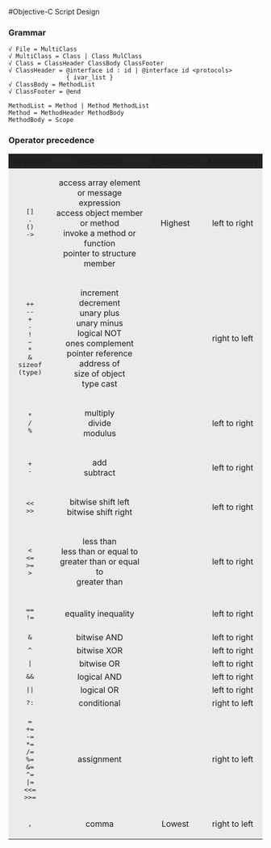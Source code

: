 #Objective-C Script Design

### Grammar

```
√ File = MultiClass
√ MultiClass = Class | Class MulClass
√ Class = ClassHeader ClassBody ClassFooter
√ ClassHeader = @interface id : id | @interface id <protocols> 
				{ ivar_list }
√ ClassBody = MethodList
√ ClassFooter = @end

```

```
MethodList = Method | Method MethodList
Method = MethodHeader MethodBody
MethodBody = Scope

```

### Operator precedence

<table cellspacing="1" cellpadding="5" border="0">
<tbody><tr align="center" bgcolor="#222">
<th>Operator</th>
<th>Description</th>
<th>Precedence</th>
<th>Associativity</th>
</tr>

<tr align="center" bgcolor="#ebebeb">
<td>
<p><tt>[]</tt><br>
<tt>.</tt><br>
<tt>()</tt><br>
<tt>-&gt;</tt><br>
</p>
</td>
<td>
<p>access array element or message expression<br>
access object member or method<br>
invoke a method or function<br>
pointer to structure member<br>
</p>
</td>
<td>Highest</td>
<td>left to right</td>
</tr>

<tr align="center" bgcolor="#ebebeb">
<td>
<p><tt>++</tt><br>
<tt>--</tt><br>
<tt>+</tt><br>
<tt>-</tt><br>
<tt>!</tt><br>
<tt>~</tt><br>
<tt>*</tt><br>
<tt>&amp;</tt><br>
<tt>sizeof</tt><br>
<tt>(type)</tt>
</p>
</td>

<td>
<p>increment<br>
decrement<br>
unary plus<br>
unary minus<br>
logical NOT<br>
ones complement<br>
pointer reference<br>
address of<br>
size of object<br>
type cast
</p>
</td>
<td></td>
<td>right to left</td>
</tr>

<tr align="center" bgcolor="#ebebeb">
<td>
<p><tt>*</tt><br>
<tt>/</tt><br>
<tt>%</tt>
</p>
</td>
<td>
<p>multiply<br>
divide<br>
modulus<br>
</p>
</td>
<td></td>
<td>left to right</td>
</tr>


<tr align="center" bgcolor="#ebebeb">
<td>
<p><tt>+</tt><br>
<tt>-</tt>
</p>
</td>
<td>
<p>add<br>
subtract
</p>
</td>
<td></td>
<td>left to right</td>
</tr>

<tr align="center" bgcolor="#ebebeb">
<td>
<p>
<tt>&lt;&lt;</tt><br>
<tt>&gt;&gt;</tt>
</p>
</td>
<td>
<p>
bitwise shift left<br>
bitwise shift right
</p>
</td>
<td></td>
<td>left to right</td>
</tr>

<tr align="center" bgcolor="#ebebeb">
<td>
<p>
<tt>&lt;</tt><br>
<tt>&lt;=</tt><br>
<tt>&gt;=</tt><br>
<tt>&gt;</tt>
</p>
</td>
<td>
<p>
less than<br>
less than or equal to<br>
greater than or equal to<br>
greater than
</p>
</td>
<td></td>
<td>left to right</td>
</tr>


<tr align="center" bgcolor="#ebebeb">
<td>
<p><tt>==</tt><br>
<tt>!=</tt>
</p>
</td>
<td>
<p>equality
inequality
</p>
</td>
<td></td>
<td>left to right</td>
</tr>

<tr align="center" bgcolor="#ebebeb">
<td><tt>&amp;</tt></td>
<td>bitwise AND</td>
<td></td>
<td>left to right</td>
</tr>

<tr align="center" bgcolor="#ebebeb">
<td><tt>^</tt></td>
<td>bitwise XOR</td>
<td></td>
<td>left to right</td>
</tr>

<tr align="center" bgcolor="#ebebeb">
<td><tt>|</tt></td>
<td>bitwise OR</td>
<td></td>
<td>left to right</td>
</tr>

<tr align="center" bgcolor="#ebebeb">
<td><tt>&amp;&amp;</tt></td>
<td>logical AND</td>
<td></td>
<td>left to right</td>
</tr>

<tr align="center" bgcolor="#ebebeb">
<td><tt>||</tt></td>
<td>logical OR</td>
<td></td>
<td>left to right</td>
</tr>

<tr align="center" bgcolor="#ebebeb">
<td><tt>?:</tt></td>
<td>conditional</td>
<td></td>
<td>right to left</td>
</tr>

<tr align="center" bgcolor="#ebebeb">
<td>
<pre>
=
+=
-=
*=
/=
%=
&amp;=
^=
|=
&lt;&lt;=
&gt;&gt;=
</pre>
</td>
<td align="align">
<p>assignment
</p>
</td>
<td></td>
<td>right to left</td>
</tr>

<tr align="center" bgcolor="#ebebeb">
<td>
<p><tt>,</tt>
</p>
</td>
<td align="align">
<p>comma
</p>
</td>
<td>Lowest</td>
<td>right to left</td>
</tr>

</tbody></table>